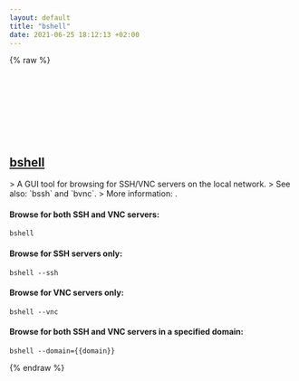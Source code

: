 ```yaml
---
layout: default
title: "bshell"
date: 2021-06-25 18:12:13 +02:00
---
```

{% raw %}
<h2 id="bshell">
  <a href="/en/common/bshell.html">bshell</a> <a href="#bshell"><svg class="icon">
    <use href="/assets/images/unicode_sprite.svg#link" />
  </svg></a>
</h2>
> A GUI tool for browsing for SSH/VNC servers on the local network.
> See also: `bssh` and `bvnc`.
> More information: <https://linux.extremeoverclocking.com/man/1/bssh>.

#### Browse for both SSH and VNC servers:
```shell
bshell
```
#### Browse for SSH servers only:
```shell
bshell --ssh
```
#### Browse for VNC servers only:
```shell
bshell --vnc
```
#### Browse for both SSH and VNC servers in a specified domain:
```shell
bshell --domain={{domain}}
```
{% endraw %}